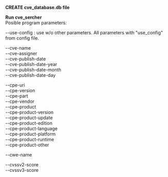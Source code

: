 **CREATE cve_database.db file**

**Run cve_sercher**\
Posible program parameters:
  
  --use-config : use w/o other parameters. All parameters with "use_config" from config file.
  
  --cve-name\
  --cve-assigner\
  --cve-publish-date\
  --cve-publish-date-year\
  --cve-publish-date-month\
  --cve-publish-date-day

  --cpe-uri\
  --cpe-version\
  --cpe-part\
  --cpe-vendor\
  --cpe-product\
  --cpe-product-version\
  --cpe-product-update\
  --cpe-product-edition\
  --cpe-product-language\
  --cpe-product-platform\
  --cpe-product-runtime\
  --cpe-product-other

  --cwe-name

  --cvssv2-score\
  --cvssv3-score
